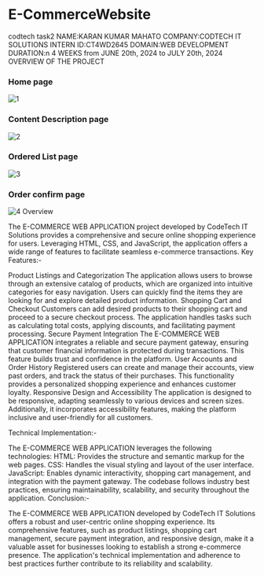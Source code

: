 # E-CommerceWebsite 
codtech task2
NAME:KARAN KUMAR MAHATO
COMPANY:CODTECH IT SOLUTIONS
INTERN ID:CT4WD2645
DOMAIN:WEB DEVELOPMENT
DURATION:n 4 WEEKS from JUNE 20th, 2024 to JULY 20th, 2024
OVERVIEW OF THE PROJECT
### Home page
![1](https://user-images.githubusercontent.com/17312616/65086776-b1beb080-d9d0-11e9-9983-143d61ed8fdc.png)



### Content Description page
![2](https://user-images.githubusercontent.com/17312616/65086777-b1beb080-d9d0-11e9-9e2b-af3b7210bdf3.png)



### Ordered List page
![3](https://user-images.githubusercontent.com/17312616/65086778-b2574700-d9d0-11e9-9377-8e4886f582a8.png)



### Order confirm page
![4](https://user-images.githubusercontent.com/17312616/65086779-b2efdd80-d9d0-11e9-95d5-4b1a48eafe04.png)
Overview

The E-COMMERCE WEB APPLICATION project developed by CodeTech IT Solutions provides a comprehensive and secure online shopping experience for users. Leveraging HTML, CSS, and JavaScript, the application offers a wide range of features to facilitate seamless e-commerce transactions.
Key Features:-


Product Listings and Categorization
The application allows users to browse through an extensive catalog of products, which are organized into intuitive categories for easy navigation. Users can quickly find the items they are looking for and explore detailed product information.
Shopping Cart and Checkout
Customers can add desired products to their shopping cart and proceed to a secure checkout process. The application handles tasks such as calculating total costs, applying discounts, and facilitating payment processing.
Secure Payment Integration
The E-COMMERCE WEB APPLICATION integrates a reliable and secure payment gateway, ensuring that customer financial information is protected during transactions. This feature builds trust and confidence in the platform.
User Accounts and Order History
Registered users can create and manage their accounts, view past orders, and track the status of their purchases. This functionality provides a personalized shopping experience and enhances customer loyalty.
Responsive Design and Accessibility
The application is designed to be responsive, adapting seamlessly to various devices and screen sizes. Additionally, it incorporates accessibility features, making the platform inclusive and user-friendly for all customers.

Technical Implementation:-

The E-COMMERCE WEB APPLICATION leverages the following technologies:
HTML: Provides the structure and semantic markup for the web pages.
CSS: Handles the visual styling and layout of the user interface.
JavaScript: Enables dynamic interactivity, shopping cart management, and integration with the payment gateway.
The codebase follows industry best practices, ensuring maintainability, scalability, and security throughout the application.
Conclusion:-


The E-COMMERCE WEB APPLICATION developed by CodeTech IT Solutions offers a robust and user-centric online shopping experience. Its comprehensive features, such as product listings, shopping cart management, secure payment integration, and responsive design, make it a valuable asset for businesses looking to establish a strong e-commerce presence. The application's technical implementation and adherence to best practices further contribute to its reliability and scalability.
